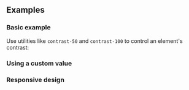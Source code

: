 <ApiTable
  rows=
/>

## Examples

### Basic example

Use utilities like `contrast-50` and `contrast-100` to control an element's contrast:

### Using a custom value

### Responsive design